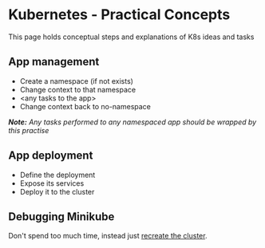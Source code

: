 # Kubernetes - Practical Concepts
This page holds conceptual steps and explanations of K8s ideas and tasks

## App management
- Create a namespace (if not exists)
- Change context to that namespace
- &lt;any tasks to the app&gt;
- Change context back to no-namespace

___Note:__ Any tasks performed to any namespaced app should be wrapped by this practise_

## App deployment
- Define the deployment
- Expose its services
- Deploy it to the cluster

## Debugging Minikube
Don't spend too much time, instead just
[recreate the cluster](https://github.com/kubernetes/minikube/issues/2755#issuecomment-385624552).
